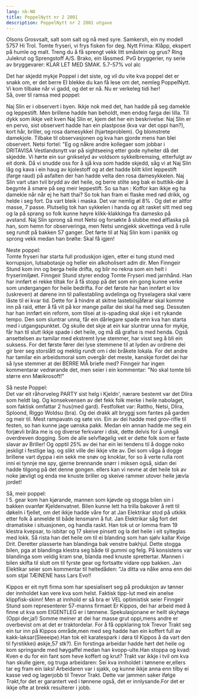 ```yaml
---
lang: nb-NO
title: PoppelNytt nr 2 2001
description: PoppelNytt nr 2 2001 utgave
---
```


Olsons Grosvsalt, salt som salt og nå  med syre. Samkersh, ein ny modell 5757 Hi Trol. Tomte fryseri, vi frys fisken for deg. Nytt Frima: Klåpp, ekspert på humle og malt. Treng du å få sprengt vekk litt småstein og grus? Ring Julekrut og Sprengstoff A/S. Brako, ein låssmed. PvG bryggerier, ny serie av bryggevarer: KLAR LET MED SMAK. 5.7-57% vol alc

Det har skjedd mykje Poppel i det siste, og vil du vite kva poppel det er snakk om, er det berre EI blekke du kan få lese om det, nemleg PoppelNytt. Vi kom tilbake når vi gadd, og det er nå. Nu er verkeleg tidi her!  
Så, over til ramsa med poppel:

Naj Slin er i observert i byen. Ikkje nok med det, han hadde på seg damekle og leppestift. Men brillene hadde han beholdt, men endog farga dei lilla. Til dykk som ikkje veit kven Naj Slin er, kjem det her ein beskrivelse: Naj Slin er en pervo, sist observert hadde han ein plastpose (kva var det oppi han?), kort hår, briller, og rosa damesykkel (hjarteproblem). Og blomstrete damekjole. Tilbake til observasjonen og kva han gjorde mens han blei observert. Netsi fortel: "Eg og nåkre andre kollegaer som jobbar i DRITAVISA Vestlandsnytt var på sightseeing etter gode nyheiter då det skjedde. Vi hørte ein sur gnikselyd av voldsom sykkelbremsing, etterfulgt av eit donk. Då vi snudde oss for å sjå kva som hadde skjedd, såg vi at Naj Slin låg og kava i ein haug av kjolestoff og at det hadde blitt klint leppestift (farge raud) på asfalten der han hadde velta den rosa damesykkelen. Naj Slin vart utan tvil brydd av det heile, og berre stilte seg bak ei buttikk-dør å begynte å smøre på seg meir leppestift. So sa han : Koffor kan ikkje eg ha damekle når når ej he hatt thai? So tok han fram ei flaske med rød drikk, og helde i seg fort. Da vart bleik i maska. Det var nemlig øl 8% . Og det er altfor masse, 7 passe. Plutselig tok han sykkelen i handa og alt rasket sitt med seg og la på sprang so folk kunne høyre klikk-klakkinga fra damesko på avstand. Naj Slin sprong så mot Netsi og forsøkte å slubbe med ølflaska på han, som hemn for observeringa, men Netsi unngjekk skvettinga ved å rulle seg rundt på bakken 57 ganger. Det førte til at Naj Slin kom i panikk og sprong vekk medan han brølte: Skal få igjen! 

Neste poppel:  
Tomte fryseri har starta full produskjon igjen, etter ei tung stund med korrupsjon, lutsabotasje og heller ein alkoholisert adm dir. Men Finngeir Stund kom inn og berga heile drifta, og blir no rekna som ein helt i fryserimiljøet. Finngeir Stund styrer endog Tomte Fryseri med jarnhånd. Han har innført ei rekke tiltak for å få stopp på det som ein gong kunne verke som undergangen for heile bedrifta. For det første har han innført ei lov (uskreven) at dørene inn til pallestabling avdelinga og fryselagera skal være låste til ei kvar tid. Dette for å hindre at skitne lastebilsjåførar skal komme inn på raid, etter å få vit på kor mange pallar dei skal ha med seg. Dessuten har han innført ein reform, som tilsei at is-spading skal skje i eit rykande tempo. Den som sluntrar unna, får ein dårlegare spade enn kva han starta med i utgangspunktet. Og skulle det skje at ein kar sluntrar unna for mykje, får han til slutt ikkje spade i det heile, og må då grafse is med henda. Også ansettelsen av tamilar med ekstremt lyse stemmer, har visst seg å bli ein suksess. For det første fører dei lyse stemmene til at lyden av ordrene dei gir brer seg storslått og mektig rundt om i dei bråkete lokala. For det andre har tamilar ein arbeidsmoral som overgår det meste, kanskje fordet dei har så lyse stemmer at dei BERRE MÅ briefe med? Finngeir har ingen kommentarar vedrørande det, men seier i ein kommentar: "No skal tomte bli større enn Mæikrosoft!"

Så neste Poppel:  
Det var eit råhorveleg PARTY sist helg i Kjeldn', nærare bestemt var det Dlira som heldt lag. Og konsekvensen av det fekk folk merke i heile nabolaget, som faktisk omfattar 2 hus(med gard). Festfolket var: Rattho, Netsi, Dlira, Sploond, Riggo Woldsu (bra). Og dei drakk alt bryggj som fantes på garden og meir til. Mest rampavatn og søte vin. Ein av dei hadde med grov-rifle til festen, so han kunne jage uønska pakk. Medan ein annan hadde me seg ein forjævli bråta me is og diverse ferkvarer i disk, dette delvis for å unngå overdreven dogging. Som de alle selvfløgelig veit er dette folk som er faste slavar av Briller! Og opptil 25% av dei har ein lei tendens til å dogge noko jeskligt i festlige lag. og slikt ville dei ikkje vite av. Dei som våga å dogge brillene vart dyppa i ein sekk me snøv og knoklar, for so å verte rulla ront inni ei tynnje me spy, gjerne brennande snørr i miksen også, sidan dei hadde tilgong på det denne gongen. ellers kan vi nevne at det heile tok av noke jævligt og enda me knuste briller og skeive rammer utover heile jævla jordet!

Så, meir poppel:  
I 5. gear kom han kjørande, mannen som kjøvde og stogga bilen sin i bakken ovanfør Kjeldenvatnet. Bilen kunne lett ha trilla bakover å rett til døkeln i fjellet, om det ikkje hadde våre for at Jan Elektrikar stod på utkikk etter folk å anmelde til både lensmann å fut. Jan Elektrikar såg fort det dramatiske i situasjonen, og handla raskt. Han tok ut or lomma fram 19 klestra kvepsar, to isbitar og 17 skeive pinsett og la det heile i eit sylteglas med lokk. Så rista han det heile om til ei blanding som han sjølv kallar Kvige Drit. Deretter plasserte han blandinga bak venstre bakhjul. Dette stogga bilen, pga at blandinga klestra seg både til gummi og felg. På konsistens var blandinga som veldig kram snø, blanda med knuste sprettertar. Mannen i bilen skifta til slutt om til fyrste gear og fortsatte vidare opp bakken. Jan Elektikar seier som kommentar til heltedåden: "Ja ditta va nåke anna enn dei som stjal TÆINENE hass Lars Evo!!

Kippos er eit nytt firma som har spesialisert seg på produksjon av tønner der innholdet kan vere kva som helst. Faktisk tipp-lut med ein anelse klippfisk-skinn! Men at innhold er så bra er VEL optimistisk seier Finngeir Stund som representerer 57-manns firmaet Er Kippos, dei har arbeid med å finne ut kva som EIGENTLEG er i tønnene. Spekulasjonane er heilt skyhøge (Oppi der,ja!) Somme meiner at dei har masse grut oppi,mens andre er overbevist om at det er traktordelar. For å få oppklaring tok Trevor Trakt seg ein tur inn på Kippos område,men med seg hadde han ein koffert full av kakk-laksar(Sleeeipe).Han tok eit karatespark i døra til Kippos å da vart den til fyrstikke(i øskje,57 stk?). Ein forstinga arbeidar hadde hørt det heile og kom springande med høygaffel medan han kvopp-ulte.Han stoppa og kvad: Kven e du for ein fant som heve koffert og krut? Trakt var ikkje i tvil om kva han skulle gjere, og truga arbeidaren: Sei kva innholdet i tønnene er,ellers tar eg fram ein laks! Arbeidaren var i sjakk, og kunne ikkje anna enn tilby ei kasse ved og lagerjobb til Trevor Trakt. Dette var jammen saker ifølge Trakt,for det er garantert ved i tønnene også, det er innlysande.For det er ikkje ofte at brekk resulterer i jobb.